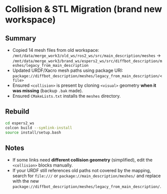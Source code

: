 
# Collision & STL Migration (brand new workspace)

## Summary
- Copied 14 mesh files from old workspace:
  `/mnt/data/merge_work3/old_ws/ros2_ws/src/main_description/meshes`
  → `/mnt/data/merge_work3/brand_ws/espers2_ws/src/diffbot_description/meshes/legacy_from_main_description`
- Updated URDF/Xacro mesh paths using package URI: `package://diffbot_description/meshes/legacy_from_main_description/<file>`
- Ensured `<collision>` is present by cloning `<visual>` geometry **when it was missing** (backup `.bak` made).
- Ensured `CMakeLists.txt` installs the `meshes` directory.

## Rebuild
```bash
cd espers2_ws
colcon build --symlink-install
source install/setup.bash
```

## Notes
- If some links need **different collision geometry** (simplified), edit the `<collision>` blocks manually.
- If your URDF still references old paths not covered by the mapping, search for `file:///` or `package://main_description/meshes/` and replace with the new `package://diffbot_description/meshes/legacy_from_main_description/`.
